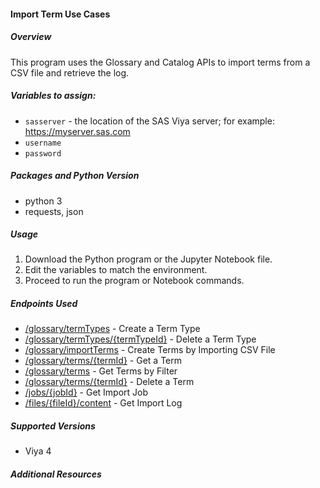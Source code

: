 #### Import Term Use Cases
##### Overview
This program uses the Glossary and Catalog APIs to import terms from a CSV file and retrieve the log.

##### Variables to assign:
- `sasserver` - the location of the SAS Viya server; for example: https://myserver.sas.com
- `username`
- `password`

##### Packages and Python Version
- python 3
- requests, json

##### Usage
1. Download the Python program or the Jupyter Notebook file.
2. Edit the variables to match the environment.
3. Proceed to run the program or Notebook commands.

##### Endpoints Used
- [/glossary/termTypes](https://developer.sas.com/rest-apis/glossary/createTermType) - Create a Term Type
- [/glossary/termTypes/{termTypeId}](https://developer.sas.com/rest-apis/glossary/deleteTermType) - Delete a Term Type
- [/glossary/importTerms](https://developer.sas.com/rest-apis/glossary/importTerms) - Create Terms by Importing CSV File
- [/glossary/terms/{termId}](https://developer.sas.com/rest-apis/glossary/getTerm) - Get a Term
- [/glossary/terms](https://developer.sas.com/rest-apis/glossary/getTerms) - Get Terms by Filter
- [/glossary/terms/{termId}](https://developer.sas.com/rest-apis/glossary/deleteTerm) - Delete a Term
- [/jobs/{jobId}](https://developer.sas.com/rest-apis/jobExecution-v7?operation=getJob) - Get Import Job
- [/files/{fileId}/content](https://developer.sas.com/rest-apis/files-v9?operation=getfileContentForGivenId) - Get Import Log

##### Supported Versions
- Viya 4

##### Additional Resources
